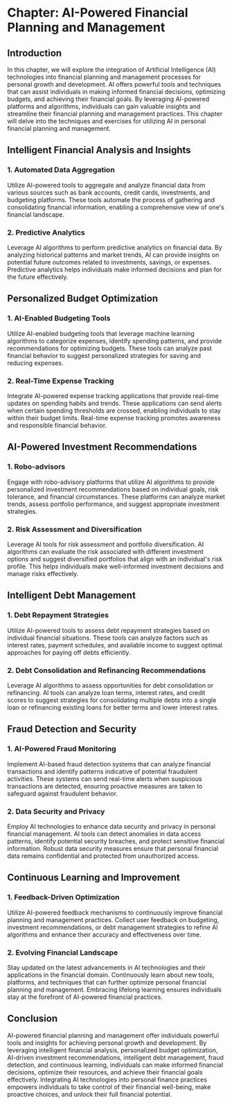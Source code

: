 Chapter: AI-Powered Financial Planning and Management
=====================================================

Introduction
------------

In this chapter, we will explore the integration of Artificial Intelligence (AI) technologies into financial planning and management processes for personal growth and development. AI offers powerful tools and techniques that can assist individuals in making informed financial decisions, optimizing budgets, and achieving their financial goals. By leveraging AI-powered platforms and algorithms, individuals can gain valuable insights and streamline their financial planning and management practices. This chapter will delve into the techniques and exercises for utilizing AI in personal financial planning and management.

Intelligent Financial Analysis and Insights
-------------------------------------------

### 1. Automated Data Aggregation

Utilize AI-powered tools to aggregate and analyze financial data from various sources such as bank accounts, credit cards, investments, and budgeting platforms. These tools automate the process of gathering and consolidating financial information, enabling a comprehensive view of one's financial landscape.

### 2. Predictive Analytics

Leverage AI algorithms to perform predictive analytics on financial data. By analyzing historical patterns and market trends, AI can provide insights on potential future outcomes related to investments, savings, or expenses. Predictive analytics helps individuals make informed decisions and plan for the future effectively.

Personalized Budget Optimization
--------------------------------

### 1. AI-Enabled Budgeting Tools

Utilize AI-enabled budgeting tools that leverage machine learning algorithms to categorize expenses, identify spending patterns, and provide recommendations for optimizing budgets. These tools can analyze past financial behavior to suggest personalized strategies for saving and reducing expenses.

### 2. Real-Time Expense Tracking

Integrate AI-powered expense tracking applications that provide real-time updates on spending habits and trends. These applications can send alerts when certain spending thresholds are crossed, enabling individuals to stay within their budget limits. Real-time expense tracking promotes awareness and responsible financial behavior.

AI-Powered Investment Recommendations
-------------------------------------

### 1. Robo-advisors

Engage with robo-advisory platforms that utilize AI algorithms to provide personalized investment recommendations based on individual goals, risk tolerance, and financial circumstances. These platforms can analyze market trends, assess portfolio performance, and suggest appropriate investment strategies.

### 2. Risk Assessment and Diversification

Leverage AI tools for risk assessment and portfolio diversification. AI algorithms can evaluate the risk associated with different investment options and suggest diversified portfolios that align with an individual's risk profile. This helps individuals make well-informed investment decisions and manage risks effectively.

Intelligent Debt Management
---------------------------

### 1. Debt Repayment Strategies

Utilize AI-powered tools to assess debt repayment strategies based on individual financial situations. These tools can analyze factors such as interest rates, payment schedules, and available income to suggest optimal approaches for paying off debts efficiently.

### 2. Debt Consolidation and Refinancing Recommendations

Leverage AI algorithms to assess opportunities for debt consolidation or refinancing. AI tools can analyze loan terms, interest rates, and credit scores to suggest strategies for consolidating multiple debts into a single loan or refinancing existing loans for better terms and lower interest rates.

Fraud Detection and Security
----------------------------

### 1. AI-Powered Fraud Monitoring

Implement AI-based fraud detection systems that can analyze financial transactions and identify patterns indicative of potential fraudulent activities. These systems can send real-time alerts when suspicious transactions are detected, ensuring proactive measures are taken to safeguard against fraudulent behavior.

### 2. Data Security and Privacy

Employ AI technologies to enhance data security and privacy in personal financial management. AI tools can detect anomalies in data access patterns, identify potential security breaches, and protect sensitive financial information. Robust data security measures ensure that personal financial data remains confidential and protected from unauthorized access.

Continuous Learning and Improvement
-----------------------------------

### 1. Feedback-Driven Optimization

Utilize AI-powered feedback mechanisms to continuously improve financial planning and management practices. Collect user feedback on budgeting, investment recommendations, or debt management strategies to refine AI algorithms and enhance their accuracy and effectiveness over time.

### 2. Evolving Financial Landscape

Stay updated on the latest advancements in AI technologies and their applications in the financial domain. Continuously learn about new tools, platforms, and techniques that can further optimize personal financial planning and management. Embracing lifelong learning ensures individuals stay at the forefront of AI-powered financial practices.

Conclusion
----------

AI-powered financial planning and management offer individuals powerful tools and insights for achieving personal growth and development. By leveraging intelligent financial analysis, personalized budget optimization, AI-driven investment recommendations, intelligent debt management, fraud detection, and continuous learning, individuals can make informed financial decisions, optimize their resources, and achieve their financial goals effectively. Integrating AI technologies into personal finance practices empowers individuals to take control of their financial well-being, make proactive choices, and unlock their full financial potential.
